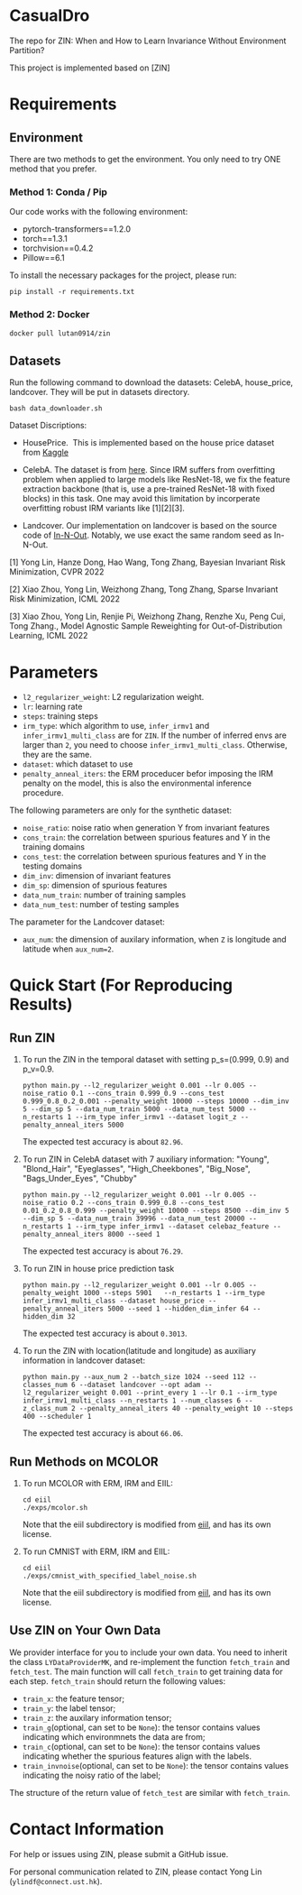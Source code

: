 # CasualDro
The repo for ZIN: When and How to Learn Invariance Without Environment Partition?

This project is implemented based on [ZIN]



# Requirements


## Environment
There are two methods to get the environment. You only need to try ONE method that you prefer.
### Method 1: Conda / Pip
Our code works with the following environment:
* pytorch-transformers==1.2.0
* torch==1.3.1
* torchvision==0.4.2
* Pillow==6.1

To install the necessary packages for the project, please run: 
```
pip install -r requirements.txt
```

### Method 2: Docker
```
docker pull lutan0914/zin
```


## Datasets
Run the following command to download the datasets: CelebA, house_price, landcover. They will be put in datasets directory.
```
bash data_downloader.sh
```
Dataset Discriptions:
* HousePrice.  This is implemented based on the house price dataset from [Kaggle](https://www.kaggle.com/c/house-prices-advanced-regression-techniques/data)
* CelebA. The dataset is from [here](https://mmlab.ie.cuhk.edu.hk/projects/CelebA.html). Since IRM suffers from overfitting problem when applied to large models like ResNet-18, we fix the feature extraction backbone (that is, use a pre-trained ResNet-18 with fixed blocks) in this task. One may avoid this limitation by incorperate overfitting robust IRM variants like [1][2][3].

* Landcover. Our implementation on landcover is based on the source code of [In-N-Out](https://github.com/p-lambda/in-n-out). Notably, we use exact the same random seed as In-N-Out.

[1] Yong Lin, Hanze Dong, Hao Wang, Tong Zhang, Bayesian Invariant Risk Minimization, CVPR 2022 

[2] Xiao Zhou, Yong Lin, Weizhong Zhang, Tong Zhang, Sparse Invariant Risk Minimization, ICML 2022

[3] Xiao Zhou, Yong Lin, Renjie Pi, Weizhong Zhang, Renzhe Xu, Peng Cui, Tong Zhang., Model Agnostic Sample Reweighting for Out-of-Distribution Learning, ICML 2022

# Parameters
* `l2_regularizer_weight`: L2 regularization weight.
* `lr`: learning rate
* `steps`: training steps
* `irm_type`: which algorithm to use, `infer_irmv1` and `infer_irmv1_multi_class` are for `ZIN`. If the number of inferred envs are larger than `2`, you need to choose `infer_irmv1_multi_class`. Otherwise, they are the same.
* `dataset`: which dataset to use
* `penalty_anneal_iters`: the ERM proceducer befor imposing the IRM penalty on the model, this is also the environmental inference procedure.


The following parameters are only for the synthetic dataset:
* `noise_ratio`: noise ratio when generation Y from invariant features
* `cons_train`: the correlation  between spurious features and Y in the training domains
* `cons_test`: the correlation  between spurious features and Y in the testing domains
* `dim_inv`: dimension of invariant features
* `dim_sp`: dimension of spurious features
* `data_num_train`: number of training samples
* `data_num_test`: number of testing samples

The parameter for the Landcover dataset:
* `aux_num`: the dimension of auxilary information, when `Z` is longitude and latitude when `aux_num=2`.

# Quick Start (For Reproducing Results)
## Run ZIN
1. To run the ZIN in the temporal dataset with setting p_s=(0.999, 0.9) and p_v=0.9.
    ```
    python main.py --l2_regularizer_weight 0.001 --lr 0.005 --noise_ratio 0.1 --cons_train 0.999_0.9 --cons_test 0.999_0.8_0.2_0.001 --penalty_weight 10000 --steps 10000 --dim_inv 5 --dim_sp 5 --data_num_train 5000 --data_num_test 5000 --n_restarts 1 --irm_type infer_irmv1 --dataset logit_z --penalty_anneal_iters 5000
    ```

    The expected test accuracy is about `82.96`.

2. To run ZIN in CelebA dataset with 7 auxiliary information: "Young", "Blond_Hair", "Eyeglasses", "High_Cheekbones", "Big_Nose", "Bags_Under_Eyes", "Chubby"
    ```
    python main.py --l2_regularizer_weight 0.001 --lr 0.005 --noise_ratio 0.2 --cons_train 0.999_0.8 --cons_test 0.01_0.2_0.8_0.999 --penalty_weight 10000 --steps 8500 --dim_inv 5 --dim_sp 5 --data_num_train 39996 --data_num_test 20000 --n_restarts 1 --irm_type infer_irmv1 --dataset celebaz_feature --penalty_anneal_iters 8000 --seed 1
    ```

    The expected test accuracy is about `76.29`.

3. To run ZIN in house price prediction task
    ```
    python main.py --l2_regularizer_weight 0.001 --lr 0.005 --penalty_weight 1000 --steps 5901   --n_restarts 1 --irm_type infer_irmv1_multi_class --dataset house_price --penalty_anneal_iters 5000 --seed 1 --hidden_dim_infer 64 --hidden_dim 32 
    ```
    
    The expected test accuracy is about `0.3013`.

4. To run the ZIN with location(latitude and longitude) as auxiliary information in landcover dataset:
    ```
    python main.py --aux_num 2 --batch_size 1024 --seed 112 --classes_num 6 --dataset landcover --opt adam --l2_regularizer_weight 0.001 --print_every 1 --lr 0.1 --irm_type infer_irmv1_multi_class --n_restarts 1 --num_classes 6 --z_class_num 2 --penalty_anneal_iters 40 --penalty_weight 10 --steps 400 --scheduler 1
    ```
    The expected test accuracy is about `66.06`.

## Run Methods on MCOLOR
1. To run MCOLOR with ERM, IRM and EIIL:
    ```
    cd eiil
    ./exps/mcolor.sh
    ```
    Note that the eiil subdirectory is modified from [eiil](https://github.com/ecreager/eiil), and has its own license.

2. To run CMNIST with ERM, IRM and EIIL:
    ```
    cd eiil
    ./exps/cmnist_with_specified_label_noise.sh 
    ```
    Note that the eiil subdirectory is modified from [eiil](https://github.com/ecreager/eiil), and has its own license.


## Use ZIN on Your Own Data
We provider interface for you to include your own data. You need to inherit the 
 class `LYDataProviderMK`, and re-implement the function `fetch_train` and `fetch_test`. The main function will call `fetch_train` to get training data for each step. `fetch_train` should return the following values:

* `train_x`: the feature tensor;
* `train_y`: the label tensor;
* `train_z`: the auxilary information tensor;
* `train_g`(optional, can set to be `None`): the tensor contains values indicating which environmnets the data are from;
* `train_c`(optional, can set to be `None`): the tensor contains values indicating whether the spurious features align with the labels.
* `train_invnoise`(optional, can set to be `None`): the tensor contains values indicating the noisy ratio of the label;

The structure of the return value of `fetch_test` are similar with `fetch_train`.
# Contact Information

For help or issues using ZIN, please submit a GitHub issue.

For personal communication related to ZIN, please contact Yong Lin (`ylindf@connect.ust.hk`).

